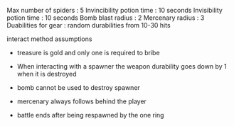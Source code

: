 Max number of spiders : 5
Invincibility potion time : 10 seconds
Invisibility potion time : 10 seconds
Bomb blast radius : 2
Mercenary radius : 3
Duabilities for gear : random durabilities from 10-30 hits

interact method assumptions
- treasure is gold and only one is required to bribe
- When interacting with a spawner the weapon durability goes down by 1 when it is destroyed
- bomb cannot be used to destroy spawner
- mercenary always follows behind the player

- battle ends after being respawned by the one ring
